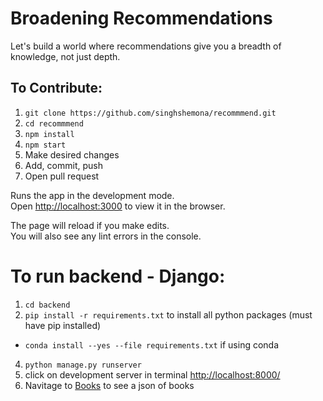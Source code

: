 # Broadening Recommendations

Let's build a world where recommendations give you a breadth of knowledge, not just depth.

## To Contribute:
1. `git clone https://github.com/singhshemona/recommmend.git`
2. `cd recommmend`
3. `npm install`
4. `npm start`
5. Make desired changes 
6. Add, commit, push
7. Open pull request

Runs the app in the development mode.<br />
Open [http://localhost:3000](http://localhost:3000) to view it in the browser.

The page will reload if you make edits.<br />
You will also see any lint errors in the console.


# To run backend - Django:
1. `cd backend`
2. `pip install -r requirements.txt` to install all python packages (must have pip installed)
  - `conda install --yes --file requirements.txt` if using conda  
4. `python manage.py runserver`
5. click on development server in terminal [http://localhost:8000/](http://localhost:8000)
6. Navitage to [Books](http://127.0.0.1:8000/api/books/) to see a json of books
